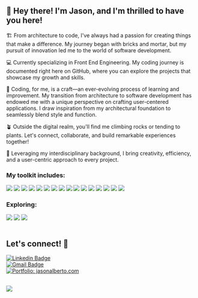 ## 👋 Hey there! I'm Jason, and I'm thrilled to have you here! 

🏗️ From architecture to code, I've always had a passion for creating things that make a difference. My journey began with bricks and mortar, but my pursuit of innovation led me to the world of software development.

💻 Currently specializing in Front End Engineering. My coding journey is documented right here on GitHub, where you can explore the projects that showcase my growth and skills.

🚀 Coding, for me, is a craft—an ever-evolving process of learning and improvement. My transition from architecture to software development has endowed me with a unique perspective on crafting user-centered applications. I draw inspiration from my architectural foundation to seamlessly blend style and function.

🪴 Outside the digital realm, you'll find me climbing rocks or tending to plants. Let's connect, collaborate, and build remarkable experiences together!

🌱 Leveraging my interdisciplinary background, I bring creativity, efficiency, and a user-centric approach to every project. 

### My toolkit includes:
<div align="left">
   <img src="https://img.shields.io/badge/React-20232A?style=for-the-badge&logo=react&logoColor=61DAFB" />
   <img src="https://img.shields.io/badge/React%20Router-CA4245.svg?style=for-the-badge&logo=React-Router&logoColor=white" />
   <img src="https://img.shields.io/badge/TypeScript-007ACC?style=for-the-badge&logo=typescript&logoColor=white" />
   <img src="https://img.shields.io/badge/JavaScript-323330?style=for-the-badge&logo=javascript&logoColor=F7DF1E" /> 
   <img src="https://img.shields.io/badge/HTML5-E34F26?style=for-the-badge&logo=html5&logoColor=white" />
   <img src="https://img.shields.io/badge/CSS3-1572B6?style=for-the-badge&logo=css3&logoColor=white" /> 
   <img src="https://img.shields.io/badge/Sass-CC6699?style=for-the-badge&logo=sass&logoColor=white" />
   <img src="https://img.shields.io/badge/-cypress-%23E5E5E5?style=for-the-badge&logo=cypress&logoColor=058a5e" /> 
   <img src="https://img.shields.io/badge/-mocha-%238D6748?style=for-the-badge&logo=mocha&logoColor=white" />
   <img src="https://img.shields.io/badge/chai-A30701?style=for-the-badge&logo=chai&logoColor=white" />
   <img src="https://img.shields.io/badge/Vercel-000000.svg?style=for-the-badge&logo=Vercel&logoColor=white" />
   <img src="https://img.shields.io/badge/Slack-4A154B?style=for-the-badge&logo=slack&logoColor=white" />
   <img src="https://img.shields.io/badge/Markdown-000000?style=for-the-badge&logo=markdown&logoColor=white" /> 
   <img src="https://img.shields.io/badge/Visual_Studio_Code-0078D4?style=for-the-badge&logo=visual%20studio%20code&logoColor=white" /> 
   <img src="https://img.shields.io/badge/GitHub-181717.svg?style=for-the-badge&logo=GitHub&logoColor=white" />
   <img src="https://img.shields.io/badge/GitHub%20Pages-222222.svg?style=for-the-badge&logo=GitHub-Pages&logoColor=white" />
</div>  

### Exploring:

<div align="left">
  <img src="https://img.shields.io/badge/Node.js-339933.svg?style=for-the-badge&logo=nodedotjs&logoColor=white" />
  <img src="https://img.shields.io/badge/Express-000000.svg?style=for-the-badge&logo=Express&logoColor=white" />
  <img src="https://img.shields.io/badge/PostgreSQL-4169E1.svg?style=for-the-badge&logo=PostgreSQL&logoColor=white" />
</div>  

<br>

## Let's connect! 🤝

[![Linkedin Badge](https://img.shields.io/badge/LinkedIn-0077B5?style=for-the-badge&logo=linkedin&logoColor=white)](https://www.linkedin.com/in/jasonalberto/)
<br>
[![Gmail Badge](https://img.shields.io/badge/jason.alberto.dev@gmail.com-D14836?style=for-the-badge&logo=gmail&logoColor=white)](mailto:jason.alberto.dev@gmail.com) <br>
[![Portfolio: jasonalberto.com](https://img.shields.io/badge/my_portfolio_at_jasonalberto.com-005571?style=for-the-badge&logoColor=white)](https://jasonalberto.com/) 
<br>
<br>

<img align="center" src="https://github-readme-stats.vercel.app/api/top-langs/?username=jalbe0076&layout=compact" />

<!--
**jalbe0076/jalbe0076** is a ✨ _special_ ✨ repository because its `README.md` (this file) appears on your GitHub profile.

Here are some ideas to get you started:

- 🔭 I’m currently working on ...
- 🌱 I’m currently learning ...
- 👯 I’m looking to collaborate on ...
- 🤔 I’m looking for help with ...
- 💬 Ask me about ...
- 📫 How to reach me: ...
- 😄 Pronouns: ...
- ⚡ Fun fact: ...

  
 ## Resume 
 <details>
   <summary> Click to View </summary>

 <div align="left"> 

 ## Education

 ## Experience

 </div>

</div>

-->

